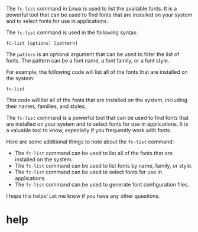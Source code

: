 The `fc-list` command in Linux is used to list the available fonts. It is a powerful tool that can be used to find fonts that are installed on your system and to select fonts for use in applications.

The `fc-list` command is used in the following syntax:

```
fc-list [options] [pattern]
```

The `pattern` is an optional argument that can be used to filter the list of fonts. The pattern can be a font name, a font family, or a font style.

For example, the following code will list all of the fonts that are installed on the system:

```
fc-list
```

This code will list all of the fonts that are installed on the system, including their names, families, and styles.

The `fc-list` command is a powerful tool that can be used to find fonts that are installed on your system and to select fonts for use in applications. It is a valuable tool to know, especially if you frequently work with fonts.

Here are some additional things to note about the `fc-list` command:

* The `fc-list` command can be used to list all of the fonts that are installed on the system.
* The `fc-list` command can be used to list fonts by name, family, or style.
* The `fc-list` command can be used to select fonts for use in applications.
* The `fc-list` command can be used to generate font configuration files.

I hope this helps! Let me know if you have any other questions.




# help 

```

```
